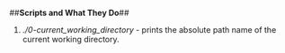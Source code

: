 ##**Scripts and What They Do**##

1. *./0-current_working_directory* - prints the absolute path name of the current working directory.
